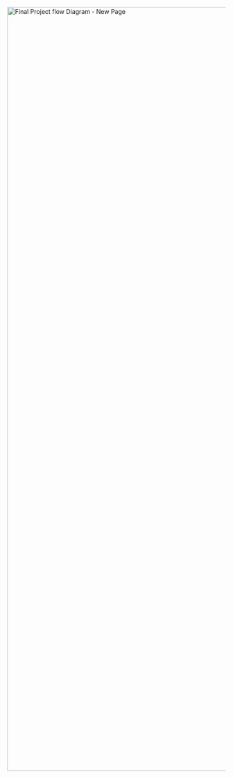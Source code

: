 <a data-flickr-embed="true"  href="https://www.flickr.com/photos/davidleedang/23576297755/in/dateposted-public/" title="Final Project flow Diagram - New Page"><img src="https://farm6.staticflickr.com/5812/23576297755_c067ae3737_o.jpg" width="1360" height="1760" alt="Final Project flow Diagram - New Page"></a><script async src="//embedr.flickr.com/assets/client-code.js" charset="utf-8"></script>
